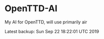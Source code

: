 # OpenTTD-AI
My AI for OpenTTD, will use primarily air

Latest backup: Sun Sep 22 18:22:01 UTC 2019
